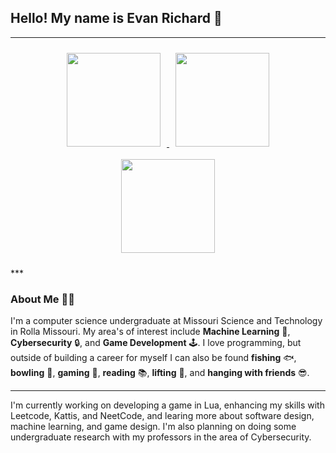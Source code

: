 ## Hello! My name is Evan Richard 👋

***
<p align="center">
    <!-- LinkedIn -->
    <a href="https://www.linkedin.com/in/evanrichard0">
        <img src="https://upload.wikimedia.org/wikipedia/commons/thumb/8/81/LinkedIn_icon.svg/2048px-LinkedIn_icon.svg.png" style="margin: 10px;" width="150"/>
    </a>
    <!-- Leetcode -->
    <a href="https://leetcode.com/u/9hr2E8lQS6/">
        <img src="https://leetcode.com/static/images/LeetCode_Sharing.png" style="margin: 10px;" width="150" height="150"/>
    </a>
    <!-- Kattis -->
    <a href="https://open.kattis.com/users/evan-richard">
        <img src="https://avatars.githubusercontent.com/u/8167581?s=280&v=4" style="margin: 10px;" width="150"/>
    </a>
</p>
***

### About **Me** 🙋‍♂️

I'm a computer science
undergraduate at Missouri Science and Technology in Rolla Missouri. My area's of interest include **Machine Learning** 🤖, **Cybersecurity** 🔒, and **Game Development** 🕹️. I love programming, but outside of building a career for myself I can also be found **fishing** 🐟, **bowling** 🎳, **gaming** 👾, **reading** 📚, **lifting** 💪, and **hanging with friends** 😎.

***

I'm currently working on developing a game in Lua, enhancing my skills with Leetcode, Kattis, and NeetCode, and learing more about software design, machine learning, and game design. I'm also planning on doing some undergraduate research with my professors in the area of Cybersecurity.

